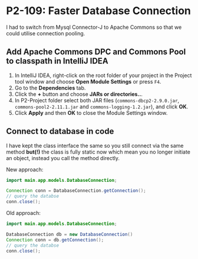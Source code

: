# P2-109: Faster Database Connection
I had to switch from Mysql Connector-J to Apache Commons so that we could utilise connection pooling.

## Add Apache Commons DPC and Commons Pool to classpath in IntelliJ IDEA

1. In IntelliJ IDEA, right-click on the root folder of your project in the Project tool window and choose **Open Module Settings** or press `F4`.
2. Go to the **Dependencies** tab.
3. Click the **+** button and choose **JARs or directories..**.
4. In P2-Project folder select both JAR files (`commons-dbcp2-2.9.0.jar`,  `commons-pool2-2.11.1.jar` and `commons-logging-1.2.jar`), and click **OK**.
5. Click **Apply** and then **OK** to close the Module Settings window.

## Connect to database in code

I have kept the class interface the same so you still connect via the same method **but(!)** the class is fully static now which mean you no longer initiate an object, instead you call the method directly.

New approach:
```java
import main.app.models.DatabaseConnection;

Connection conn = DatabaseConnection.getConnection();
// query the databse
conn.close();

```
Old approach:
```java
import main.app.models.DatabaseConnection;

DatabaseConnection db = new DatabaseConnection()
Connection conn = db.getConnection();
// query the databse
conn.close();
```